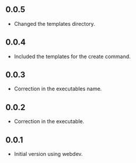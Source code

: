 ## 0.0.5
- Changed the templates directory.

## 0.0.4
- Included the templates for the create command.

## 0.0.3
- Correction in the executables name.

## 0.0.2
- Correction in the executable.

## 0.0.1

- Initial version using webdev.
